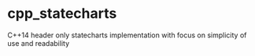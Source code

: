 # cpp_statecharts
C++14 header only statecharts implementation with focus on simplicity of use and readability 
